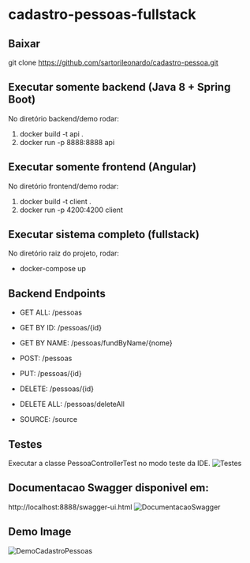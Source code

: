 # cadastro-pessoas-fullstack

## Baixar
git clone https://github.com/sartorileonardo/cadastro-pessoa.git

## Executar somente backend (Java 8 + Spring Boot)
No diretório backend/demo rodar:
1. docker build -t api .
2. docker run -p 8888:8888 api

## Executar somente frontend (Angular)
No diretório frontend/demo rodar:
1. docker build -t client . 
2. docker run -p 4200:4200 client

## Executar sistema completo (fullstack)
No diretório raiz do projeto, rodar:
* docker-compose up

## Backend Endpoints
* GET ALL: /pessoas
* GET BY ID: /pessoas/{id}
* GET BY NAME: /pessoas/fundByName/{nome}
* POST: /pessoas
* PUT: /pessoas/{id}
* DELETE: /pessoas/{id}
* DELETE ALL: /pessoas/deleteAll

* SOURCE: /source

## Testes
Executar a classe PessoaControllerTest no modo teste da IDE.
![Testes](https://user-images.githubusercontent.com/7613528/102938629-6fb1d380-448b-11eb-869c-5bdf16f3ab02.png)

## Documentacao Swagger disponivel em:
http://localhost:8888/swagger-ui.html
![DocumentacaoSwagger](https://user-images.githubusercontent.com/7613528/102938861-df27c300-448b-11eb-8aaa-e37545903514.png)

## Demo Image
![DemoCadastroPessoas](https://user-images.githubusercontent.com/7613528/105109392-3a54d180-5a9b-11eb-8396-f289c049c0f0.png)

